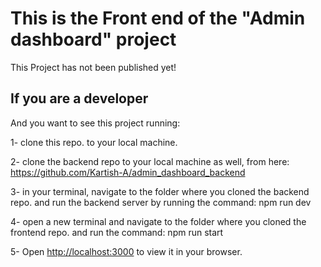 # This is the Front end of the "Admin dashboard" project

This Project has not been published yet!

## If you are a developer

And you want to see this project running:

1- clone this repo. to your local machine. 

2- clone the backend repo to your local machine as well, from here: https://github.com/Kartish-A/admin_dashboard_backend

3- in your terminal, navigate to the folder where you cloned the backend repo. and run the backend server by running the command: npm run dev

4- open a new terminal and navigate to the folder where you cloned the frontend repo. and run the command: npm run start

5- Open [http://localhost:3000](http://localhost:3000) to view it in your browser.